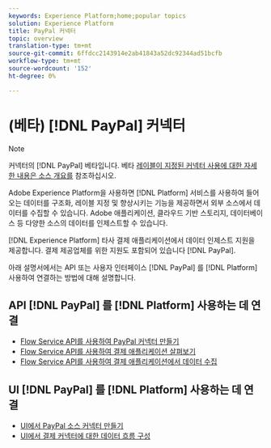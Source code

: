 ```yaml
---
keywords: Experience Platform;home;popular topics
solution: Experience Platform
title: PayPal 커넥터
topic: overview
translation-type: tm+mt
source-git-commit: 6ffdcc2143914e2ab41843a52dc92344ad51bcfb
workflow-type: tm+mt
source-wordcount: '152'
ht-degree: 0%

---
```



# (베타) [!DNL PayPal] 커넥터

>[!NOTE]
>커넥터의 [!DNL PayPal] 베타입니다. 베타 [레이블이 지정된 커넥터 사용에 대한 자세한 내용은 소스 개요를](../../home.md#terms-and-conditions) 참조하십시오.

Adobe Experience Platform을 사용하면 [!DNL Platform] 서비스를 사용하여 들어오는 데이터를 구조화, 레이블 지정 및 향상시키는 기능을 제공하면서 외부 소스에서 데이터를 수집할 수 있습니다. Adobe 애플리케이션, 클라우드 기반 스토리지, 데이터베이스 등 다양한 소스의 데이터를 인제스트할 수 있습니다.

[!DNL Experience Platform] 타사 결제 애플리케이션에서 데이터 인제스트 지원을 제공합니다. 결제 제공업체를 위한 지원도 포함되어 있습니다 [!DNL PayPal].

아래 설명서에서는 API 또는 사용자 인터페이스 [!DNL PayPal] 를 [!DNL Platform] 사용하여 연결하는 방법에 대해 설명합니다.

## API [!DNL PayPal] 를 [!DNL Platform] 사용하는 데 연결

- [Flow Service API를 사용하여 PayPal 커넥터 만들기](../../tutorials/api/create/payments/paypal.md)
- [Flow Service API를 사용하여 결제 애플리케이션 살펴보기](../../tutorials/api/explore/payments.md)
- [Flow Service API를 사용하여 결제 애플리케이션에서 데이터 수집](../../tutorials/api/collect/payments.md)

## UI [!DNL PayPal] 를 [!DNL Platform] 사용하는 데 연결

- [UI에서 PayPal 소스 커넥터 만들기](../../tutorials/ui/create/payments/paypal.md)
- [UI에서 결제 커넥터에 대한 데이터 흐름 구성](../../tutorials/ui/dataflow/payments.md)
